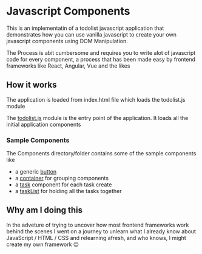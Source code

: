 # Javascript Components
This is an implementatin of a todolist javascript application that demonstrates how you can use vanilla javascript to create your own javascript components using DOM Manipulation.

The Process is abit cumbersome and requires you to write alot of javascript code for every component, a process that has been made easy by frontend frameworks like React, Angular, Vue and the likes 

## How it works
The application is loaded from index.html file which loads the todolist.js module 

The [todolist.js](./todolist.js) module is the entry point of the application. It loads all the initial application components

### Sample Components
The Components directory/folder contains some of the sample components like
- a generic [button](./components/button.js)
- a [container](./components/container.js) for grouping components
- a [task](./components/task.js) component for each task create
- a [taskList](./components/tasks.js) for holding all the tasks together

## Why am I doing this
In the adveture of trying to uncover how most frontend frameworks work behind the scenes I went on a journey to unlearn what I already know about JavaScript / HTML / CSS and relearning afresh, and who knows, I might create my own framework :wink: